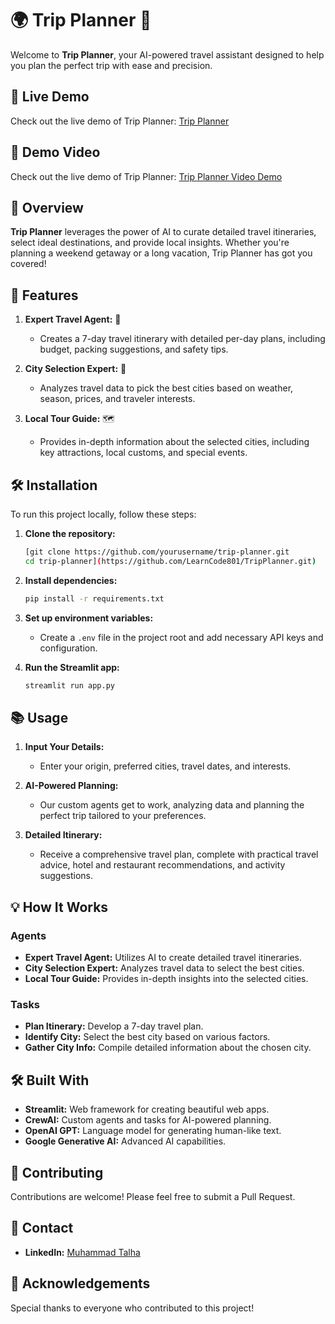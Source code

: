 # 🌍 Trip Planner 🚀

Welcome to **Trip Planner**, your AI-powered travel assistant designed to help you plan the perfect trip with ease and precision.
## 🔗 Live Demo

Check out the live demo of Trip Planner: [Trip Planner](https://tripplanner-infcuozcjrf6yhsxa3krzi.streamlit.app/)

## 🔗 Demo Video

Check out the live demo of Trip Planner: [Trip Planner Video Demo](https://lnkd.in/p/dJax-dhd)
## 📝 Overview

**Trip Planner** leverages the power of AI to curate detailed travel itineraries, select ideal destinations, and provide local insights. Whether you're planning a weekend getaway or a long vacation, Trip Planner has got you covered!

## 🎯 Features

1. **Expert Travel Agent:** 🏨
   - Creates a 7-day travel itinerary with detailed per-day plans, including budget, packing suggestions, and safety tips.

2. **City Selection Expert:** 🌆
   - Analyzes travel data to pick the best cities based on weather, season, prices, and traveler interests.

3. **Local Tour Guide:** 🗺️
   - Provides in-depth information about the selected cities, including key attractions, local customs, and special events.

## 🛠️ Installation

To run this project locally, follow these steps:

1. **Clone the repository:**
    ```sh
    [git clone https://github.com/yourusername/trip-planner.git
    cd trip-planner](https://github.com/LearnCode801/TripPlanner.git)
    ```

2. **Install dependencies:**
    ```sh
    pip install -r requirements.txt
    ```

3. **Set up environment variables:**
    - Create a `.env` file in the project root and add necessary API keys and configuration.

4. **Run the Streamlit app:**
    ```sh
    streamlit run app.py
    ```

## 📚 Usage

1. **Input Your Details:**
   - Enter your origin, preferred cities, travel dates, and interests.

2. **AI-Powered Planning:**
   - Our custom agents get to work, analyzing data and planning the perfect trip tailored to your preferences.

3. **Detailed Itinerary:**
   - Receive a comprehensive travel plan, complete with practical travel advice, hotel and restaurant recommendations, and activity suggestions.

## 💡 How It Works

### Agents

- **Expert Travel Agent:** Utilizes AI to create detailed travel itineraries.
- **City Selection Expert:** Analyzes travel data to select the best cities.
- **Local Tour Guide:** Provides in-depth insights into the selected cities.

### Tasks

- **Plan Itinerary:** Develop a 7-day travel plan.
- **Identify City:** Select the best city based on various factors.
- **Gather City Info:** Compile detailed information about the chosen city.



## 🛠️ Built With

- **Streamlit:** Web framework for creating beautiful web apps.
- **CrewAI:** Custom agents and tasks for AI-powered planning.
- **OpenAI GPT:** Language model for generating human-like text.
- **Google Generative AI:** Advanced AI capabilities.

## 🤝 Contributing

Contributions are welcome! Please feel free to submit a Pull Request.


## 📧 Contact

- **LinkedIn:** [Muhammad Talha](https://www.linkedin.com/in/muhammad-talha-806126234/)

## 🎉 Acknowledgements

Special thanks to everyone who contributed to this project!


